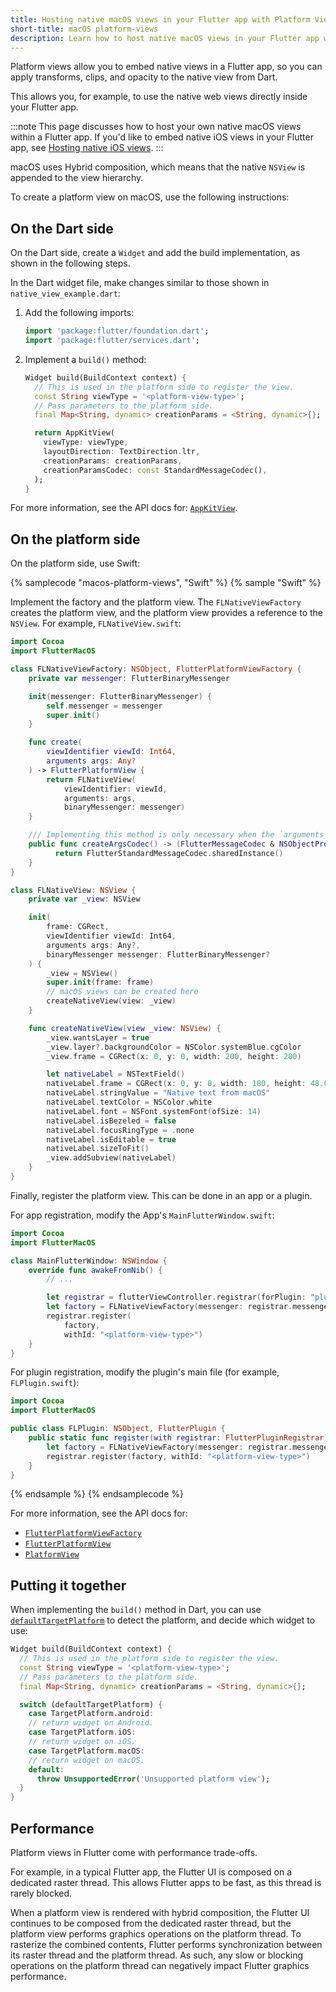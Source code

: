 ```yaml
---
title: Hosting native macOS views in your Flutter app with Platform Views
short-title: macOS platform-views
description: Learn how to host native macOS views in your Flutter app with Platform Views.
---
```


<?code-excerpt path-base="platform_integration/platform_views"?>

Platform views allow you to embed native views in a Flutter app, so you can
apply transforms, clips, and opacity to the native view from Dart.

This allows you, for example, to use the native web views directly inside your
Flutter app.

:::note
This page discusses how to host your own native macOS views within a Flutter
app. If you'd like to embed native iOS views in your Flutter app, see
[Hosting native iOS views][].
:::

[Hosting native iOS views]: /platform-integration/ios/platform-views

macOS uses Hybrid composition, which means that the native `NSView` is appended
to the view hierarchy.

To create a platform view on macOS, use the following instructions:

## On the Dart side

On the Dart side, create a `Widget` and add the build implementation, as shown
in the following steps.

In the Dart widget file, make changes similar to those 
shown in `native_view_example.dart`:

<ol>
<li>

Add the following imports:

<?code-excerpt "lib/native_view_example_4.dart (import)"?>
```dart
import 'package:flutter/foundation.dart';
import 'package:flutter/services.dart';
```

</li>

<li>

Implement a `build()` method:

<?code-excerpt "lib/native_view_example_4.dart (macos-composition)"?>
```dart
Widget build(BuildContext context) {
  // This is used in the platform side to register the view.
  const String viewType = '<platform-view-type>';
  // Pass parameters to the platform side.
  final Map<String, dynamic> creationParams = <String, dynamic>{};

  return AppKitView(
    viewType: viewType,
    layoutDirection: TextDirection.ltr,
    creationParams: creationParams,
    creationParamsCodec: const StandardMessageCodec(),
  );
}
```

</li>
</ol>

For more information, see the API docs for: [`AppKitView`][].

[`AppKitView`]: {{site.api}}/flutter/widgets/AppKitView-class.html

## On the platform side

On the platform side, use Swift:

{% samplecode "macos-platform-views", "Swift" %}
{% sample "Swift" %}

Implement the factory and the platform view. The `FLNativeViewFactory` creates
the platform view, and the platform view provides a reference to the `NSView`.
For example, `FLNativeView.swift`:

```swift
import Cocoa
import FlutterMacOS

class FLNativeViewFactory: NSObject, FlutterPlatformViewFactory {
    private var messenger: FlutterBinaryMessenger

    init(messenger: FlutterBinaryMessenger) {
        self.messenger = messenger
        super.init()
    }

    func create(
        viewIdentifier viewId: Int64,
        arguments args: Any?
    ) -> FlutterPlatformView {
        return FLNativeView(
            viewIdentifier: viewId,
            arguments: args,
            binaryMessenger: messenger)
    }

    /// Implementing this method is only necessary when the `arguments` in `createWithFrame` is not `nil`.
    public func createArgsCodec() -> (FlutterMessageCodec & NSObjectProtocol)? {
          return FlutterStandardMessageCodec.sharedInstance()
    }
}

class FLNativeView: NSView {
    private var _view: NSView

    init(
        frame: CGRect,
        viewIdentifier viewId: Int64,
        arguments args: Any?,
        binaryMessenger messenger: FlutterBinaryMessenger?
    ) {
        _view = NSView()
        super.init(frame: frame)
        // macOS views can be created here
        createNativeView(view: _view)
    }

    func createNativeView(view _view: NSView) {
        _view.wantsLayer = true
        _view.layer?.backgroundColor = NSColor.systemBlue.cgColor
        _view.frame = CGRect(x: 0, y: 0, width: 200, height: 200)

        let nativeLabel = NSTextField()
        nativeLabel.frame = CGRect(x: 0, y: 0, width: 180, height: 48.0)
        nativeLabel.stringValue = "Native text from macOS"
        nativeLabel.textColor = NSColor.white
        nativeLabel.font = NSFont.systemFont(ofSize: 14)
        nativeLabel.isBezeled = false
        nativeLabel.focusRingType = .none
        nativeLabel.isEditable = true
        nativeLabel.sizeToFit()
        _view.addSubview(nativeLabel)
    }
}
```

Finally, register the platform view. This can be done in an app or a plugin.

For app registration, modify the App's `MainFlutterWindow.swift`:

```swift
import Cocoa
import FlutterMacOS

class MainFlutterWindow: NSWindow {
    override func awakeFromNib() {
        // ...

        let registrar = flutterViewController.registrar(forPlugin: "plugin-name")
        let factory = FLNativeViewFactory(messenger: registrar.messenger)
        registrar.register(
            factory,
            withId: "<platform-view-type>")
    }
}
```

For plugin registration, modify the plugin's main file (for example,
`FLPlugin.swift`):

```swift
import Cocoa
import FlutterMacOS

public class FLPlugin: NSObject, FlutterPlugin {
    public static func register(with registrar: FlutterPluginRegistrar) {
        let factory = FLNativeViewFactory(messenger: registrar.messenger)
        registrar.register(factory, withId: "<platform-view-type>")
    }
}
```

{% endsample %}
{% endsamplecode %}

For more information, see the API docs for:

* [`FlutterPlatformViewFactory`][]
* [`FlutterPlatformView`][]
* [`PlatformView`][]

[`FlutterPlatformView`]: {{site.api}}/ios-embedder/protocol_flutter_platform_view-p.html
[`FlutterPlatformViewFactory`]: {{site.api}}/ios-embedder/protocol_flutter_platform_view_factory-p.html
[`PlatformView`]: {{site.api}}/javadoc/io/flutter/plugin/platform/PlatformView.html

## Putting it together

When implementing the `build()` method in Dart,
you can use [`defaultTargetPlatform`][]
to detect the platform, and decide which widget to use:

<?code-excerpt "lib/native_view_example_3.dart (together-widget)"?>
```dart
Widget build(BuildContext context) {
  // This is used in the platform side to register the view.
  const String viewType = '<platform-view-type>';
  // Pass parameters to the platform side.
  final Map<String, dynamic> creationParams = <String, dynamic>{};

  switch (defaultTargetPlatform) {
    case TargetPlatform.android:
    // return widget on Android.
    case TargetPlatform.iOS:
    // return widget on iOS.
    case TargetPlatform.macOS:
    // return widget on macOS.
    default:
      throw UnsupportedError('Unsupported platform view');
  }
}
```

[`defaultTargetPlatform`]: {{site.api}}/flutter/foundation/defaultTargetPlatform.html

## Performance
Platform views in Flutter come with performance trade-offs.

For example, in a typical Flutter app, the Flutter UI is composed on a dedicated
raster thread. This allows Flutter apps to be fast, as this thread is rarely
blocked.

When a platform view is rendered with hybrid composition, the Flutter UI
continues to be composed from the dedicated raster thread, but the platform view
performs graphics operations on the platform thread. To rasterize the combined
contents, Flutter performs synchronization between its raster thread and the
platform thread. As such, any slow or blocking operations on the platform thread
can negatively impact Flutter graphics performance.
